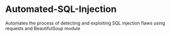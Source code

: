 # Automated-SQL-Injection
Automates the process of detecting and exploiting SQL injection flaws using requests and BeautifulSoup module
